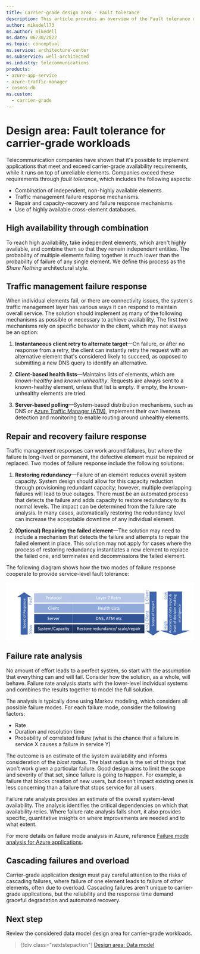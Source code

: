 ```yaml
---
title: Carrier-grade design area - Fault tolerance
description: This article provides an overview of the Fault tolerance design area for carrier-grade workloads.
author: mikedell73
ms.author: mikedell
ms.date: 06/30/2022
ms.topic: conceptual
ms.service: architecture-center
ms.subservice: well-architected
ms.industry: telecommunications
products: 
- azure-app-service
- azure-traffic-manager
- cosmos-db
ms.custom:
  - carrier-grade
---
```


# Design area: Fault tolerance for carrier-grade workloads

Telecommunication companies have shown that it's possible to implement applications that meet and exceed carrier-grade availability requirements, while it runs on top of unreliable elements. Companies exceed these requirements through *fault tolerance*, which includes the following aspects:

- Combination of independent, non-highly available elements.
- Traffic management failure response mechanisms.
- Repair and capacity-recovery and failure response mechanisms.
- Use of highly available cross-element databases.

## High availability through combination

To reach high availability, take independent elements, which aren't highly available, and combine them so that they remain independent entities. The probability of multiple elements failing together is much lower than the probability of failure of any single element. We define this process as the *Share Nothing* architectural style.

## Traffic management failure response

When individual elements fail, or there are connectivity issues, the system's traffic management layer has various ways it can respond to maintain overall service. The solution should implement as many of the following mechanisms as possible or necessary to achieve availability. The first two mechanisms rely on specific behavior in the client, which may not always be an option:

1. **Instantaneous client retry to alternate target**&mdash;On failure, or after no response from a retry, the client can instantly retry the request with an alternative element that's considered likely to succeed, as opposed to submitting a new DNS query to identify an alternative.

1. **Client-based health lists**&mdash;Maintains lists of elements, which are *known-healthy* and *known-unhealthy*. Requests are always sent to a known-healthy element, unless that list is empty. If empty, the known-unhealthy elements are tried.

1. **Server-based polling**&mdash;System-based distribution mechanisms, such as DNS or [Azure Traffic Manager (ATM)](/azure/traffic-manager/), implement their own liveness detection and monitoring to enable routing around unhealthy elements.

## Repair and recovery failure response

Traffic management responses can work around failures, but where the failure is long-lived or permanent, the defective element must be repaired or replaced. Two modes of failure response include the following solutions:

1. **Restoring redundancy**&mdash;Failure of an element reduces overall system capacity. System design should allow for this capacity reduction through provisioning redundant capacity; however, multiple overlapping failures will lead to true outages. There must be an automated process that detects the failure and adds capacity to restore redundancy to its normal levels. The impact can be determined from the failure rate analysis. In many cases, automatically restoring the redundancy level can increase the acceptable downtime of any individual element.

1. **(Optional) Repairing the failed element**&mdash;The solution may need to include a mechanism that detects the failure and attempts to repair the failed element in place. This solution may not apply for cases where the process of restoring redundancy instantiates a new element to replace the failed one, and terminates and decommissions the failed element.

The following diagram shows how the two modes of failure response cooperate to provide service-level fault tolerance:

![Two modes of failure response](./images/repair-recovery-failure-response.png "Repair and recovery failure response")

## Failure rate analysis

No amount of effort leads to a perfect system, so start with the assumption that everything can and will fail. Consider how the solution, as a whole, will behave. Failure rate analysis starts with the lower-level individual systems and combines the results together to model the full solution.

The analysis is typically done using Markov modeling, which considers all possible failure modes. For each failure mode, consider the following factors:

- Rate
- Duration and resolution time
- Probability of correlated failure (what is the chance that a failure in service X causes a failure in service Y)

The outcome is an estimate of the system availability and informs consideration of the *blast radius*. The blast radius is the set of things that won't work given a particular failure. Good design aims to limit the scope and severity of that set, since failure is going to happen. For example, a failure that blocks creation of new users, but doesn't impact existing ones is less concerning than a failure that stops service for all users.

Failure rate analysis provides an estimate of the overall system-level availability. The analysis identifies the critical dependencies on which that availability relies. Where failure rate analysis falls short, it also provides specific, quantitative insights on where improvements are needed and to what extent.

For more details on failure mode analysis in Azure, reference [Failure mode analysis for Azure applications](/azure/architecture/resiliency/failure-mode-analysis).

## Cascading failures and overload

Carrier-grade application design must pay careful attention to the risks of cascading failures, where failure of one element leads to failure of other elements, often due to overload. Cascading failures aren't unique to carrier-grade applications, but the reliability and the response time demand graceful degradation and automated recovery.

## Next step

Review the considered data model design area for carrier-grade workloads.

> [!div class="nextstepaction"]
> [Design area: Data model](./carrier-grade-design-area-data-model.md)

